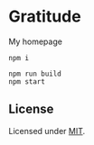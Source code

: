 # Gratitude

My homepage

```
npm i

npm run build
npm start
```

## License
Licensed under [MIT](https://github.com/jikkai/homepage/blob/master/LICENSE).
